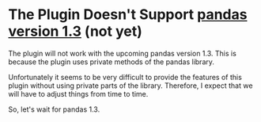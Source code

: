 # The Plugin Doesn't Support [pandas version 1.3](https://github.com/pandas-dev/pandas/milestone/80) (not yet)

The plugin will not work with the upcoming pandas version 1.3. This is because the plugin uses private methods of the pandas library.

Unfortunately it seems to be very difficult to provide the features of this plugin without using private parts of the library. Therefore, I expect that we will have to adjust things from time to time.

So, let's wait for pandas 1.3.